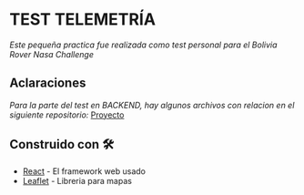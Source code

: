 # TEST TELEMETRÍA

_Este pequeña practica fue realizada como test personal para el Bolivia Rover Nasa Challenge_

## Aclaraciones

_Para la parte del test en BACKEND, hay algunos archivos con relacion en el siguiente repositorio:_
[Proyecto](https://github.com/IlusionistaXD/proyectoExpociencia)

## Construido con 🛠️
* [React](https://es.reactjs.org/) - El framework web usado
* [Leaflet](https://leafletjs.com/) - Libreria para mapas
